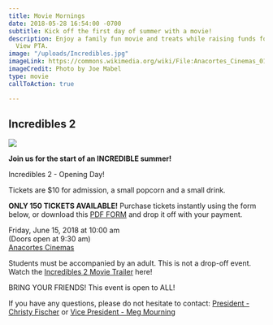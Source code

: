 ```yaml
---
title: Movie Mornings
date: 2018-05-28 16:54:00 -0700
subtitle: Kick off the first day of summer with a movie!
description: Enjoy a family fun movie and treats while raising funds for the Island
  View PTA.
image: "/uploads/Incredibles.jpg"
imageLink: https://commons.wikimedia.org/wiki/File:Anacortes_Cinemas_01.jpg
imageCredit: Photo by Joe Mabel
type: movie
callToAction: true

---
```

## Incredibles 2

![](/uploads/The-Incredibles-2-release-date.jpg)

**Join us for the start of an INCREDIBLE summer!**

Incredibles 2 - Opening Day!

Tickets are $10 for admission, a small popcorn and a small drink.

**ONLY 150 TICKETS AVAILABLE!** Purchase tickets instantly using the form below, or download this [PDF FORM](https://drive.google.com/file/d/1jIWQ8WSnhEmYpO-CB-6v4roTxHk1cp63/view?usp=sharing) and drop it off with your payment.

Friday, June 15, 2018 at 10:00 am  
\(Doors open at 9:30 am)  
[Anacortes Cinemas](http://farawayentertainment.com/location/anacortes-cinemas/)

Students must be accompanied by an adult. This is not a drop-off event. Watch the [Incredibles 2 Movie Trailer](https://youtu.be/UhZ56rcWwRQ) here! 

BRING YOUR FRIENDS!  This event is open to ALL! 

If you have any questions, please do not hesitate to contact: [President - Christy Fischer](mailto:president@islandviewpta.org) or [Vice President - Meg Mourning](mailto:vicepresident@islandviewpta.org)